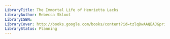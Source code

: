 ```yaml
---
LibraryTitle: The Immortal Life of Henrietta Lacks
LibraryAuthor: Rebecca Skloot
LibraryISBN: 
LibraryCover: http://books.google.com/books/content?id=tzlqDwAAQBAJ&printsec=frontcover&img=1&zoom=1&source=gbs_api
LibraryStatus: Planning
---
```

